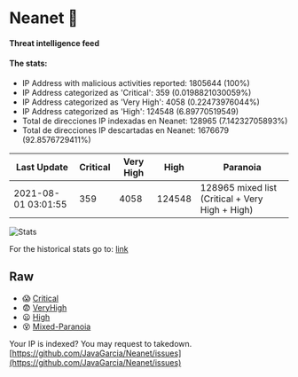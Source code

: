 # Neanet :hocho:
#### Threat intelligence feed
#### The stats:

- IP Address with malicious activities reported: 1805644 (100%)
- IP Address categorized as 'Critical':  359 (0.0198821030059%)
- IP Address categorized as 'Very High':  4058 (0.22473976044%)
- IP Address categorized as 'High':  124548 (6.89770519549)
- Total de direcciones IP indexadas en Neanet:  128965 (7.14232705893%)
- Total de direcciones IP descartadas en Neanet:  1676679 (92.8576729411%)

| Last Update | Critical | Very High | High | Paranoia |
| --- | --- | --- | --- | --- |
| 2021-08-01 03:01:55 | 359 | 4058 | 124548 | 128965 mixed list (Critical + Very High + High)|

![Stats](https://docs.google.com/spreadsheets/d/e/2PACX-1vSnaNMIXVabIpDJjufMlzH7poXnshF3mgd8Is1g9ytUEzVsP5my4Trn8f-xkoLLQ38xpL3HtmUexLo6/pubchart?oid=501124687&format=image)

For the historical stats go to: [link](/stats.csv)
## Raw
- :scream: [Critical](https://raw.githubusercontent.com/JavaGarcia/Neanet/master/blacklists/neanet_critical.txt)
- :fearful: [VeryHigh](https://raw.githubusercontent.com/JavaGarcia/Neanet/master/blacklists/neanet_veryHigh.txtt)
- :frowning: [High](https://raw.githubusercontent.com/JavaGarcia/Neanet/master/blacklists/neanet_high.txt)
- :dizzy_face: [Mixed-Paranoia](https://raw.githubusercontent.com/JavaGarcia/Neanet/master/blacklists/neanet_all.txt)


Your IP is indexed? You may request to takedown. [https://github.com/JavaGarcia/Neanet/issues](https://github.com/JavaGarcia/Neanet/issues)
























































































































































































































































































































































































































































































































































































































































































































































































































































































































































































































































































































































































































































































































































































































































































































































































































































































































































































































































































































































































































































































































































































































































































































































































































































































































































































































































































































































































































































































































































































































































































































































































































































































































































































































































































































































































































































































































































































































































































































































































































































































































































































































































































































































































































































































































































































































































































































































































































































































































































































































































































































































































































































































































































































































































































































































































































































































































































































































































































































































































































































































































































































































































































































































































































































































































































































































































































































































































































































































































































































































































































































































































































































































































































































































































































































































































































































































































































































































































































































































































































































































































